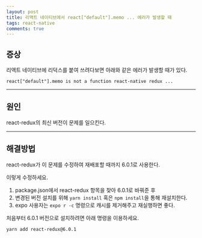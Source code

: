 ```yaml
---
layout: post
title: 리액트 네이티브에서 react["default"].memo ... 에러가 발생할 때
tags: react-native
comments: true
---
```


## 증상
리액트 네이티브에 리덕스를 붙여 쓰려다보면 아래와 같은 에러가 발생할 때가 있다.    
     
```
react["default"].memo is not a function react-native redux ...
```
    
---
    
## 원인
react-redux의 최신 버전이 문제를 일으킨다.    
  
---
       
## 해결방법
react-redux가 이 문제를 수정하여 재배포할 때까지 6.0.1로 사용한다.   
  
이렇게 수정하세요.         
1. package.json에서 react-redux 항목을 찾아 6.0.1로 바꿔준 후     
2. 변경된 버전 설치를 위해 ```yarn install``` 혹은 ```npm install```을 통해 재설치한다.     
3. expo 사용자는 ```expo r -c``` 명령으로 캐시를 제거해주고 재실행하면 좋다.   
     
처음부터 6.0.1 버전으로 설치하려면 아래 명령을 이용하세요.    
```
yarn add react-redux@6.0.1
```
```     
